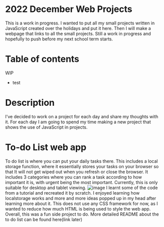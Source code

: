 # 2022 December Web Projects
This is a work in progress. I wanted to put all my small projects written in JavaScript created over the holidays and put it here. Then I will make a webpage that links to all the small projects. Still a work in progress and hopefully to push before my next school term starts.

# Table of contents
WIP
* test

# Description
I've decided to work on a project for each day and share my thoughts with it. For each day I am going to spend my time making a new project that shows the use of JavaScript in projects.

# To-do List web app
To do list is where you can put your daily tasks there. This includes a local storage function, where it essentially stores your tasks on your browser so that It will not get wiped out when you refresh or close the browser. It includes 3 categories where you can rank a task according to how important it is, with urgent being the most important. Currently, this is only suitable for desktop and tablet viewing.
![image](https://user-images.githubusercontent.com/39120147/210168057-1990f6e8-7400-44be-ae73-c537b2e4cfc9.png)
I learnt some of the code from a tutorial and recreated it by scratch. I enjoyed learning how localstorage works and more and more ideas popped up in my head after learning more about it. This does not use any CSS framework for now, as I wanted to reduce how much HTML is being used to style the web app. Overall, this was a fun side project to do. More detailed README about the to do list can be found here(link later)

